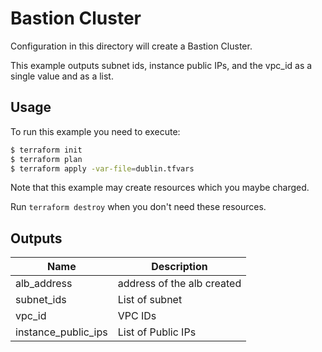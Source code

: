 # Bastion Cluster

Configuration in this directory will create a Bastion Cluster.

This example outputs subnet ids, instance public IPs, and the vpc_id as a single value and as a list.


## Usage

To run this example you need to execute:

```bash
$ terraform init
$ terraform plan
$ terraform apply -var-file=dublin.tfvars
```

Note that this example may create resources which you maybe charged. 

Run `terraform destroy` when you don't need these resources.

## Outputs

| Name | Description |
|------|-------------|
| alb_address| address of the alb created |
| subnet_ids | List of subnet |
| vpc_id | VPC IDs |
| instance_public_ips | List of Public IPs |